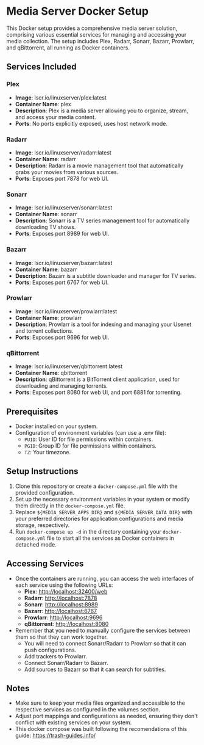 # Media Server Docker Setup

This Docker setup provides a comprehensive media server solution, comprising various essential services for managing and accessing your media collection. The setup includes Plex, Radarr, Sonarr, Bazarr, Prowlarr, and qBittorrent, all running as Docker containers.

## Services Included

### Plex
- **Image**: lscr.io/linuxserver/plex:latest
- **Container Name**: plex
- **Description**: Plex is a media server allowing you to organize, stream, and access your media content.
- **Ports**: No ports explicitly exposed, uses host network mode.

### Radarr
- **Image**: lscr.io/linuxserver/radarr:latest
- **Container Name**: radarr
- **Description**: Radarr is a movie management tool that automatically grabs your movies from various sources.
- **Ports**: Exposes port 7878 for web UI.

### Sonarr
- **Image**: lscr.io/linuxserver/sonarr:latest
- **Container Name**: sonarr
- **Description**: Sonarr is a TV series management tool for automatically downloading TV shows.
- **Ports**: Exposes port 8989 for web UI.

### Bazarr
- **Image**: lscr.io/linuxserver/bazarr:latest
- **Container Name**: bazarr
- **Description**: Bazarr is a subtitle downloader and manager for TV series.
- **Ports**: Exposes port 6767 for web UI.

### Prowlarr
- **Image**: lscr.io/linuxserver/prowlarr:latest
- **Container Name**: prowlarr
- **Description**: Prowlarr is a tool for indexing and managing your Usenet and torrent collections.
- **Ports**: Exposes port 9696 for web UI.

### qBittorrent
- **Image**: lscr.io/linuxserver/qbittorrent:latest
- **Container Name**: qbittorrent
- **Description**: qBittorrent is a BitTorrent client application, used for downloading and managing torrents.
- **Ports**: Exposes port 8080 for web UI, and port 6881 for torrenting.

## Prerequisites
- Docker installed on your system.
- Configuration of environment variables (can use a .env file):
  - `PUID`: User ID for file permissions within containers.
  - `PGID`: Group ID for file permissions within containers.
  - `TZ`: Your timezone.

## Setup Instructions
1. Clone this repository or create a `docker-compose.yml` file with the provided configuration.
2. Set up the necessary environment variables in your system or modify them directly in the `docker-compose.yml` file.
3. Replace `${MEDIA_SERVER_APPS_DIR}` and `${MEDIA_SERVER_DATA_DIR}` with your preferred directories for application configurations and media storage, respectively.
4. Run `docker-compose up -d` in the directory containing your `docker-compose.yml` file to start all the services as Docker containers in detached mode.

## Accessing Services
- Once the containers are running, you can access the web interfaces of each service using the following URLs:
  - **Plex**: [http://localhost:32400/web](http://localhost:32400/web)
  - **Radarr**: [http://localhost:7878](http://localhost:7878)
  - **Sonarr**: [http://localhost:8989](http://localhost:8989)
  - **Bazarr**: [http://localhost:6767](http://localhost:6767)
  - **Prowlarr**: [http://localhost:9696](http://localhost:9696)
  - **qBittorrent**: [http://localhost:8080](http://localhost:8080)
- Remember that you need to manually configure the services between them so that they can work together.
  - You will need to connect Sonarr/Radarr to Prowlarr so that it can push configurations.
  - Add trackers to Prowlarr.
  - Connect Sonarr/Radarr to Bazarr.
  - Add sources to Bazarr so that it can search for subtitles.

## Notes
- Make sure to keep your media files organized and accessible to the respective services as configured in the volumes section.
- Adjust port mappings and configurations as needed, ensuring they don't conflict with existing services on your system.
- This docker compose was built following the recomendations of this guide: https://trash-guides.info/
